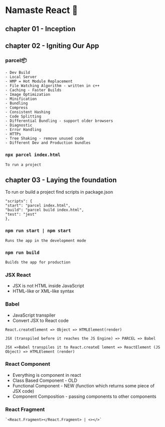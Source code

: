 # Namaste React 🚀

## chapter 01 - Inception

## chapter 02 - Igniting Our App

### parcel📦

    - Dev Build
    - Local Server
    - HMP = Hot Module Replacement
    - File Watching Algorithm - written in c++
    - Caching - Faster Builds
    - Image Optimization
    - Minification
    - Bundling
    - Compress
    - Consistent Hashing
    - Code Splitting
    - Differential Bundling - support older browsers
    - Diagnostic
    - Error Handling
    - HTTPs
    - Tree Shaking - remove unused code
    - Different Dev and Production bundles

### `npx parcel index.html`

    To run a project

## chapter 03 - Laying the foundation

To run or build a project find scripts in package.json

```
"scripts": {
"start": "parcel index.html",
"build": "parcel build index.html",
"test": "jest"
},
```

### `npm run start | npm start`

    Runs the app in the development mode

### `npm run build`

    Builds the app for production

### JSX React

- JSX is not HTML inside JavaScript
- HTML-like or XML-like syntax

### Babel

- JavaScript transpiler
- Convert JSX to React code

```
React.createElement => Object => HTMLElement(render)

JSX (transpiled before it reaches the JS Engine) => PARCEL => Babel

JSX =>Babel transpiles it to React.createE lement => ReactElement (JS Object) => HTMLElement (render)
```

### React Component

- Everything is component in react
- Class Based Component - OLD
- Functional Component - NEW (function which returns some piece of JSX code)
- Component Composition - passing components to other components

### React Fragment

```
`<React.Fragment></React.Fragment> | <></>`

```
